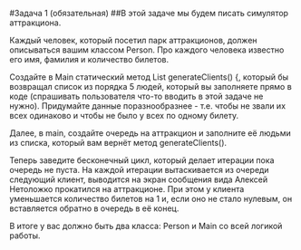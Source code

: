 #Задача 1 (обязательная)
##В этой задаче мы будем писать симулятор аттракциона.

Каждый человек, который посетил парк аттракционов, должен описываться вашим классом Person.
Про каждого человека известно его имя, фамилия и количество билетов.

Создайте в Main статический метод List<Person> generateClients() {, который бы возвращал список
из порядка 5 людей, который вы заполняете прямо в коде (спрашивать пользователя что-то вводить в
этой задаче не нужно). Придумайте данные поразнообразнее - т.е. чтобы не звали их всех одинаково и 
чтобы не было у всех по одному билету.

Далее, в main, создайте очередь на аттракцион и заполните её людьми из списка, который вам вернёт метод
generateClients().

Теперь заведите бесконечный цикл, который делает итерации пока очередь не пуста. На каждой итерации
вытаскивается из очереди следующий клиент, выводится на экран сообщения вида Алексей Нетоложко прокатился на
аттракционе. При этом у клиента уменьшается количество билетов на 1 и, если оно не стало нулевым, он
вставляется обратно в очередь в её конец.

В итоге у вас должно быть два класса: Person и Main со всей логикой работы.